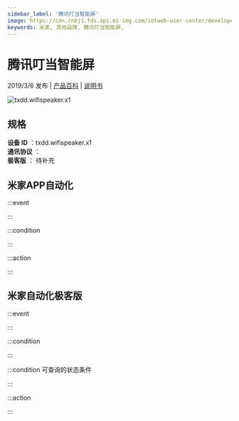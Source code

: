 ```yaml
---
sidebar_label: '腾讯叮当智能屏'
image: https://cdn.cnbj1.fds.api.mi-img.com/iotweb-user-center/developer_1678870890097T7h1BFGj.png?GalaxyAccessKeyId=AKVGLQWBOVIRQ3XLEW&Expires=9223372036854775807&Signature=VOyqDEebedUShaRNjUf1jmPC8Sw=
keywords: 米家, 其他品牌, 腾讯叮当智能屏, 
---
```

# 腾讯叮当智能屏

2019/3/6 发布 | [产品百科](https://home.mi.com/webapp/content/baike/product/index.html?model=txdd.wifispeaker.x1/) | [说明书](https://home.mi.com/views/introduction.html?model=txdd.wifispeaker.x1&region=cn)

![txdd.wifispeaker.x1](https://cdn.cnbj1.fds.api.mi-img.com/iotweb-user-center/developer_1678870890097T7h1BFGj.png?GalaxyAccessKeyId=AKVGLQWBOVIRQ3XLEW&Expires=9223372036854775807&Signature=VOyqDEebedUShaRNjUf1jmPC8Sw=)

## 规格  
> 
**设备 ID** ：txdd.wifispeaker.x1  
**通讯协议** ：  
**极客版**  ： 待补充 


## 米家APP自动化  

:::event  

:::

:::condition  

:::

:::action   

:::

## 米家自动化极客版  

:::event  

:::

:::condition  

:::

:::condition 可查询的状态条件  

:::

:::action  

:::

        
